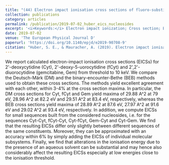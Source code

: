 ```yaml
---
title: "(44) Electron impact ionisation cross sections of fluoro-substituted nucleosides"
collection: publications
category: articles
permalink: /publication/2019-07-02_huber_eics_nucleosides
excerpt: '<i>Keywords:</i> Electron impact ionization; Cross section; Binary-encounter-Bethe method; Deutsch-Märk method; Fluoro-substituted nucleosides'
date: 2019-07-02
venue: 'The European Physical Journal D'
paperurl: 'https://doi.org/10.1140/epjd/e2019-90708-9'
citation: "Huber, S. E., & Mauracher, A. (2019). Electron impact ionisation cross sections of fluoro-substituted nucleosides. <i>The European Physical Journal D, 73</i>, 137."
---
```


We report calculated electron-impact ionisation cross sections (EICSs) for 2'-deoxycytidine (Cyt), 2'-deoxy-5-uorocytidine (fCyt) and 2',2'-diuorocytidine (gemcitabine, Gem) from threshold to 10 keV. We compare the Deutsch-Märk (DM) and the binary-encounter-Bethe (BEB) methods used to obtain these cross sections. The methods yield excellent agreement with each other, within 3-4% at the cross section maxima. In particular, the DM cross sections for Cyt, fCyt and Gem yield maxima of 29.88 A^2 at 79 eV, 28.96 A^2 at 82.2 eV and 29.51 A^2 at 83.4 eV, respectively, whereas the BEB cross sections yield maxima of 28.89 A^2 at 87.6 eV, 27.97 A^2 at 91.6 eV and 29.02 A^2 at 93.4 eV, respectively. In addition, we compute EICSs for small sequences built from the considered nucleosides, i.e. for the sequences Cyt-Cyt, fCyt-Cyt, Cyt-fCyt, Gem-Cyt and Cyt-Gem. We find that the resulting EICSs differ only slightly between different sequences of the same constituents. Moreover, they can be approximated with an accuracy within 6% by simply adding the EICSs of individual molecular subsystems. Finally, we find that alterations in the ionisation energy due to the presence of an aqueous solvent can be substantial and may hence also considerably affect the resulting EICSs especially at low energies close to the ionisation threshold.